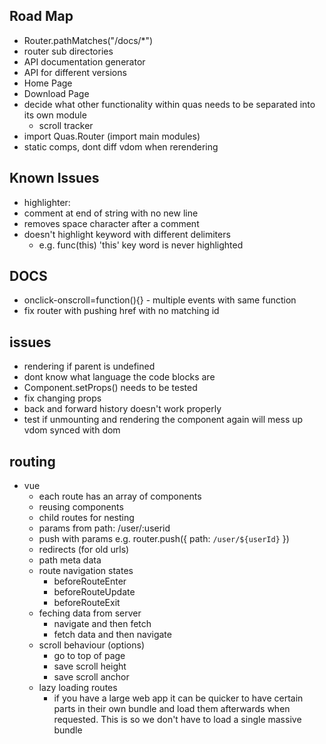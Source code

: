 ## Road Map
* Router.pathMatches("/docs/\*")
* router sub directories
* API documentation generator
* API for different versions
* Home Page
* Download Page
* decide what other functionality within quas needs to be separated into its own module
  * scroll tracker
* import Quas.Router (import main modules)
* static comps, dont diff vdom when rerendering

## Known Issues
* highlighter:
 * comment at end of string with no new line
 * removes space character after a comment
 * doesn't highlight keyword with different delimiters
   * e.g. func(this) 'this' key word is never highlighted

## DOCS
* onclick-onscroll=function(){} - multiple events with same function
* fix router with pushing href with no matching id

## issues
* rendering if parent is undefined
* dont know what language the code blocks are
* Component.setProps() needs to be tested
* fix changing props
* back and forward history doesn't work properly
* test if unmounting and rendering the component again will mess up vdom synced with dom


## routing
* vue
  * each route has an array of components
  * reusing components
  * child routes for nesting
  * params from path: /user/:userid
  * push with params e.g. router.push({ path: `/user/${userId}` })
  * redirects (for old urls)
  * path meta data
  * route navigation states
    * beforeRouteEnter
    * beforeRouteUpdate
    * beforeRouteExit
  * feching data from server
    * navigate and then fetch
    * fetch data and then navigate
  * scroll behaviour (options)
    * go to top of page
    * save scroll height
    * save scroll anchor
  * lazy loading routes
    * if you have a large web app it can be quicker to have certain parts in their own bundle and load them afterwards when requested. This is so we don't have to load a single massive bundle
